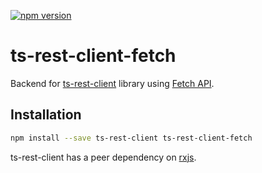 [![npm version](https://badge.fury.io/js/ts-rest-client-fetch.svg)](https://badge.fury.io/js/ts-rest-client-fetch)

# ts-rest-client-fetch

Backend for [ts-rest-client](https://www.npmjs.com/package/ts-rest-client) library using [Fetch API](https://developer.mozilla.org/en-US/docs/Web/API/Fetch_API).

## Installation

```sh
npm install --save ts-rest-client ts-rest-client-fetch
```

ts-rest-client has a peer dependency on [rxjs](https://www.npmjs.com/package/rxjs).
